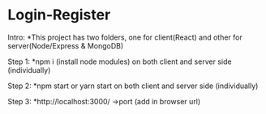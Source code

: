 # Login-Register

Intro:
*This project has two folders, one for client(React) and other for server(Node/Express & MongoDB)

Step 1:
*npm i (install node modules) on both client and server side (individually)

Step 2:
*npm start or yarn start on both client and server side (individually)

Step 3:
*http://localhost:3000/ ->port (add in browser url)

